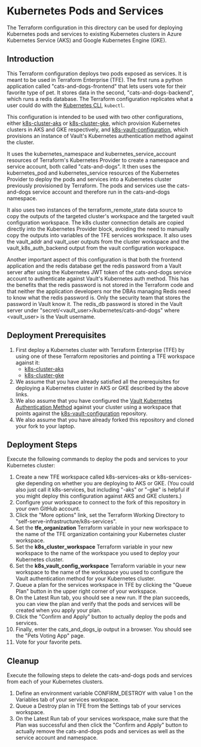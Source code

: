 # Kubernetes Pods and Services
The Terraform configuration in this directory can be used for deploying Kubernetes pods and services to existing Kubernetes clusters in Azure Kubernetes Service (AKS) and Google Kubernetes Engine (GKE).

## Introduction
This Terraform configuration deploys two pods exposed as services. It is meant to be used in Terraform Enterprise (TFE). The first runs a python application called "cats-and-dogs-frontend" that lets users vote for their favorite type of pet. It stores data in the second, "cats-and-dogs-backend", which runs a redis database. The Terraform configuration replicates what a user could do with the [Kubernetes CLI](https://kubernetes.io/docs/tasks/tools/install-kubectl/), `kubectl`.

This configuration is intended to be used with two other configurations, either [k8s-cluster-aks](../../infrastructure-as-code/k8s-cluster-aks) or [k8s-cluster-gke](../../infrastructure-as-code/k8s-cluster-gke), which provision Kubernetes clusters in AKS and GKE respectively, and [k8s-vault-configuration](../k8s-vault-configuration), which provisions an instance of Vault's Kubernetes authentication method against the cluster.

It uses the kubernetes_namespace and kubernetes_service_account resources of Terraform's Kubernetes Provider to create a namespace and service account, both called "cats-and-dogs". It then uses the kubernetes_pod and kubernetes_service resources of the Kubernetes Provider to deploy the pods and services into a Kubernetes cluster previously provisioned by Terraform. The pods and services use the cats-and-dogs service account and therefore run in the cats-and-dogs namespace.

It also uses two instances of the terraform_remote_state data source to copy the outputs of the targeted cluster's workspace and the targeted vault configuration workspace. The k8s cluster connection details are copied directly into the Kubernetes Provider block, avoiding the need to manually copy the outputs into variables of the TFE services workspace. It also uses the vault_addr and vault_user outputs from the cluster workspace and the vault_k8s_auth_backend output from the vault configuration workspace.

Another important aspect of this configuration is that both the frontend application and the redis database get the redis password from a Vault server after using the Kubernetes JWT token of the cats-and-dogs service account to authenticate against Vault's Kubernetes auth method. This has the benefits that the redis password is not stored in the Terraform code and that neither the application developers nor the DBAs managing Redis need to know what the redis password is. Only the security team that stores the password in Vault know it. The redis_db password is stored in the Vault server under "secret/<vault_user>/kubernetes/cats-and-dogs" where \<vault_user\> is the Vault username.

## Deployment Prerequisites

1. First deploy a Kubernetes cluster with Terraform Enterprise (TFE) by using one of these Terraform repositories and pointing a TFE workspace against it:
    - [k8s-cluster-aks](../../infrastructure-as-code/k8s-cluster-aks)
    - [k8s-cluster-gke](../../infrastructure-as-code/k8s-cluster-gke)
1. We assume that you have already satisfied all the prerequisites for deploying a Kubernetes cluster in AKS or GKE described by the above links.
1. We also assume that you have configured the [Vault Kubernetes Authentication Method](https://www.vaultproject.io/docs/auth/kubernetes.html) against your cluster using a workspace that points against the [k8s-vault-configuration](../../infrastructure-as-code/k8s-vault-configuration) repository.
1. We also assume that you have already forked this repository and cloned your fork to your laptop.


## Deployment Steps
Execute the following commands to deploy the pods and services to your Kubernetes cluster:

1. Create a new TFE workspace called k8s-services-aks or k8s-services-gke depending on whether you are deploying to AKS or GKE. (You could also just call it k8s-services, but including "-aks" or "-gke" is helpful if you might deploy this configuration against AKS and GKE clusters.)
1. Configure your workspace to connect to the fork of this repository in your own GitHub account.
1. Click the "More options" link, set the Terraform Working Directory to "self-serve-infrastructure/k8s-services".
1. Set the **tfe_organization** Terraform variable in your new workspace to the name of the TFE organization containing your Kubernetes cluster workspace.
1. Set the **k8s_cluster_workspace** Terraform variable in your new workspace to the name of the workspace you used to deploy your Kubernetes cluster.
1. Set the **k8s_vault_config_workspace** Terraform variable in your new workspace to the name of the workspace you used to configure the Vault authentication method for your Kubernetes cluster.
1. Queue a plan for the services workspace in TFE by clicking the "Queue Plan" button in the upper right corner of your workspace.
1. On the Latest Run tab, you should see a new run. If the plan succeeds, you can view the plan and verify that the pods and services will be created when you apply your plan.
1. Click the "Confirm and Apply" button to actually deploy the pods and services.
1. Finally, enter the cats_and_dogs_ip output in a browser. You should see the "Pets Voting App" page.
1. Vote for your favorite pets.


## Cleanup
Execute the following steps to delete the cats-and-dogs pods and services from each of your Kubernetes clusters.

1. Define an environment variable CONFIRM_DESTROY with value 1 on the Variables tab of your services workspace.
1. Queue a Destroy plan in TFE from the Settings tab of your services workspace.
1. On the Latest Run tab of your services workspace, make sure that the Plan was successful and then click the "Confirm and Apply" button to actually remove the cats-and-dogs pods and services as well as the service account and namespace.
